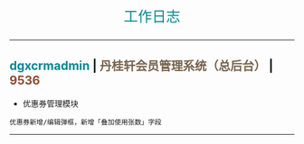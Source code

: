 <p align="center" style="font-size: 25px; color: #008792;">工作日志</p>

---

## <span style="color: #008792;">dgxcrmadmin</span> | <span style="color: #76624c;">丹桂轩会员管理系统（总后台）</span> | <span style="color: #8f4b2e;">9536</span>

- 优惠券管理模块

```
优惠券新增/编辑弹框，新增「叠加使用张数」字段
```

---
